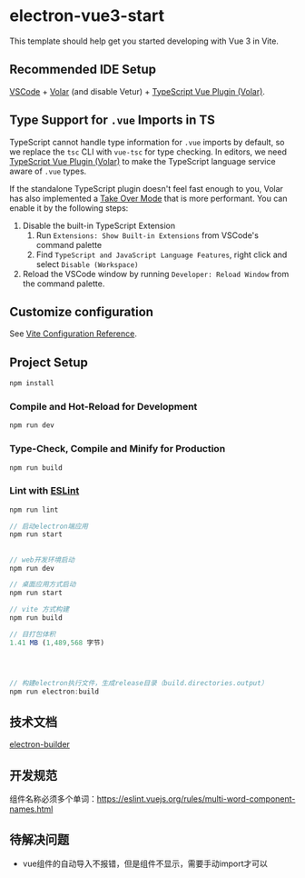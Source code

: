 # electron-vue3-start

This template should help get you started developing with Vue 3 in Vite.

## Recommended IDE Setup

[VSCode](https://code.visualstudio.com/) + [Volar](https://marketplace.visualstudio.com/items?itemName=Vue.volar) (and disable Vetur) + [TypeScript Vue Plugin (Volar)](https://marketplace.visualstudio.com/items?itemName=Vue.vscode-typescript-vue-plugin).

## Type Support for `.vue` Imports in TS

TypeScript cannot handle type information for `.vue` imports by default, so we replace the `tsc` CLI with `vue-tsc` for type checking. In editors, we need [TypeScript Vue Plugin (Volar)](https://marketplace.visualstudio.com/items?itemName=Vue.vscode-typescript-vue-plugin) to make the TypeScript language service aware of `.vue` types.

If the standalone TypeScript plugin doesn't feel fast enough to you, Volar has also implemented a [Take Over Mode](https://github.com/johnsoncodehk/volar/discussions/471#discussioncomment-1361669) that is more performant. You can enable it by the following steps:

1. Disable the built-in TypeScript Extension
    1) Run `Extensions: Show Built-in Extensions` from VSCode's command palette
    2) Find `TypeScript and JavaScript Language Features`, right click and select `Disable (Workspace)`
2. Reload the VSCode window by running `Developer: Reload Window` from the command palette.

## Customize configuration

See [Vite Configuration Reference](https://vitejs.dev/config/).

## Project Setup

```sh
npm install
```

### Compile and Hot-Reload for Development

```sh
npm run dev
```

### Type-Check, Compile and Minify for Production

```sh
npm run build
```

### Lint with [ESLint](https://eslint.org/)

```sh
npm run lint
```

```js
// 启动electron端应用
npm run start

```


##
```js
// web开发环境启动
npm run dev

// 桌面应用方式启动
npm run start

// vite 方式构建
npm run build

// 目打包体积
1.41 MB (1,489,568 字节)




// 构建electron执行文件，生成release目录（build.directories.output）
npm run electron:build


```

## 技术文档
[electron-builder](https://www.electron.build/)


## 开发规范
组件名称必须多个单词：https://eslint.vuejs.org/rules/multi-word-component-names.html

## 待解决问题
- vue组件的自动导入不报错，但是组件不显示，需要手动import才可以

